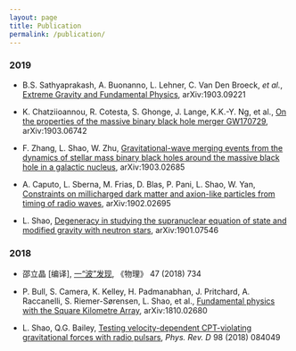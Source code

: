 ```yaml
---
layout: page
title: Publication
permalink: /publication/
---
```


### 2019

- B.S. Sathyaprakash, A. Buonanno, L. Lehner, C. Van Den Broeck, *et al.*,
  [Extreme Gravity and Fundamental Physics](https://arxiv.org/abs/1903.09221),
arXiv:1903.09221

- K. Chatziioannou, R. Cotesta, S. Ghonge, J. Lange, K.K.-Y. Ng, et al., [On
  the properties of the massive binary black hole merger
GW170729](https://arxiv.org/abs/1903.06742), arXiv:1903.06742

- F. Zhang, L. Shao, W. Zhu, [Gravitational-wave merging events from the
  dynamics of stellar mass binary black holes around the massive black hole in
a galactic nucleus](https://arxiv.org/abs/1903.02685), arXiv:1903.02685

- A. Caputo, L. Sberna, M. Frias, D. Blas, P. Pani, L. Shao, W. Yan,
  [Constraints on millicharged dark matter and axion-like particles from timing
of radio waves](https://arxiv.org/abs/1902.02695), arXiv:1902.02695

- L. Shao, [Degeneracy in studying the supranuclear equation of state and
  modified gravity with neutron stars](https://arxiv.org/abs/1901.07546),
arXiv:1901.07546

### 2018

- 邵立晶 [编译],
  [一“波”发现](http://www.wuli.ac.cn/CN/abstract/abstract73163.shtml), 《物理》
47 (2018) 734

- P. Bull, S. Camera, K. Kelley, H. Padmanabhan, J. Pritchard, A. Raccanelli,
  S. Riemer-Sørensen, L. Shao, et al., [Fundamental physics with the Square
Kilometre Array](https://arxiv.org/abs/1810.02680), arXiv:1810.02680

- L. Shao, Q.G. Bailey, [Testing velocity-dependent CPT-violating gravitational
  forces with radio pulsars](https://arxiv.org/abs/1810.06332), *Phys. Rev. D*
98 (2018) 084049
